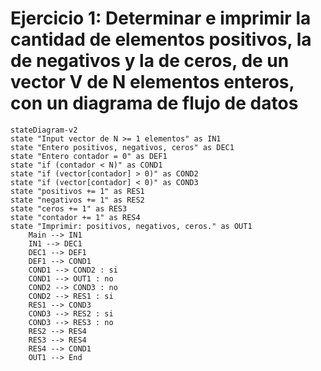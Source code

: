 # Ejercicio 1: Determinar e imprimir la cantidad de elementos positivos, la de negativos y la de ceros, de un vector V de N elementos enteros, con un diagrama de flujo de datos

```mermaid
stateDiagram-v2
state "Input vector de N >= 1 elementos" as IN1
state "Entero positivos, negativos, ceros" as DEC1
state "Entero contador = 0" as DEF1
state "if (contador < N)" as COND1
state "if (vector[contador] > 0)" as COND2
state "if (vector[contador] < 0)" as COND3
state "positivos += 1" as RES1
state "negativos += 1" as RES2
state "ceros += 1" as RES3
state "contador += 1" as RES4
state "Imprimir: positivos, negativos, ceros." as OUT1
    Main --> IN1
    IN1 --> DEC1
    DEC1 --> DEF1
    DEF1 --> COND1
    COND1 --> COND2 : si
    COND1 --> OUT1 : no
    COND2 --> COND3 : no
    COND2 --> RES1 : si
    RES1 --> COND3
    COND3 --> RES2 : si
    COND3 --> RES3 : no
    RES2 --> RES4
    RES3 --> RES4
    RES4 --> COND1
    OUT1 --> End
    
    
    
```
